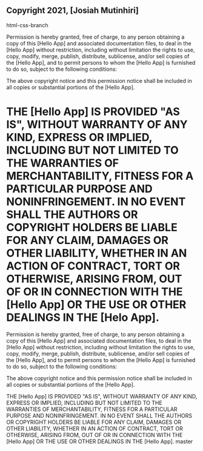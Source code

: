 ## Copyright 2021, [Josiah Mutinhiri]

html-css-branch

Permission is hereby granted, free of charge, to any person obtaining a copy of this [Hello App] and associated documentation files, to deal in the [Hello App] without restriction, including without limitation the rights to use, copy, modify, merge, publish, distribute, sublicense, and/or sell copies of the [Hello App], and to permit persons to whom the [Hello App] is furnished to do so, subject to the following conditions:

The above copyright notice and this permission notice shall be included in all copies or substantial portions of the [Hello App].

THE [Hello App] IS PROVIDED "AS IS", WITHOUT WARRANTY OF ANY KIND, EXPRESS OR IMPLIED, INCLUDING BUT NOT LIMITED TO THE WARRANTIES OF MERCHANTABILITY, FITNESS FOR A PARTICULAR PURPOSE AND NONINFRINGEMENT. IN NO EVENT SHALL THE AUTHORS OR COPYRIGHT HOLDERS BE LIABLE FOR ANY CLAIM, DAMAGES OR OTHER LIABILITY, WHETHER IN AN ACTION OF CONTRACT, TORT OR OTHERWISE, ARISING FROM, OUT OF OR IN CONNECTION WITH THE [Hello App] OR THE USE OR OTHER DEALINGS IN THE [Helo App].
=======
Permission is hereby granted, free of charge, to any person obtaining a copy of this [Hello App] and associated documentation files, to deal in the [Hello App] without restriction, including without limitation the rights to use, copy, modify, merge, publish, distribute, sublicense, and/or sell copies of the [Hello App], and to permit persons to whom the [Hello App] is furnished to do so, subject to the following conditions:

The above copyright notice and this permission notice shall be included in all copies or substantial portions of the [Hello App].

THE [Hello App] IS PROVIDED "AS IS", WITHOUT WARRANTY OF ANY KIND, EXPRESS OR IMPLIED, INCLUDING BUT NOT LIMITED TO THE WARRANTIES OF MERCHANTABILITY, FITNESS FOR A PARTICULAR PURPOSE AND NONINFRINGEMENT. IN NO EVENT SHALL THE AUTHORS OR COPYRIGHT HOLDERS BE LIABLE FOR ANY CLAIM, DAMAGES OR OTHER LIABILITY, WHETHER IN AN ACTION OF CONTRACT, TORT OR OTHERWISE, ARISING FROM, OUT OF OR IN CONNECTION WITH THE [Hello App] OR THE USE OR OTHER DEALINGS IN THE [Hello App].
master
